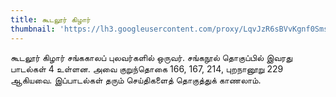 ```yaml
---
title: கூடலூர் கிழார்
thumbnail: 'https://lh3.googleusercontent.com/proxy/LqvJzR6sBVvKgnf0SmsdTrM-CLfQTYBb_BsCSK9h88aGSW6hB1-bSSixHnFNw3HxC81o6ExMgHvBjPF-DdhCLlkF-y8lchL9YNf5OQDeI4mnX0W2IWx4L8npLzWpToiN-ljtIfWX_p7SO9VoEpkzHzjz6Q2intSciMvc'
---
```


கூடலூர் கிழார் சங்ககாலப் புலவர்களில் ஒருவர். சங்கநூல் தொகுப்பில் இவரது பாடல்கள் 4 உள்ளன. அவை குறுந்தொகை 166, 167, 214, புறநானூறு 229 ஆகியவை. இப்பாடல்கள் தரும் செய்திகளைத் தொகுத்துக் காணலாம்.
